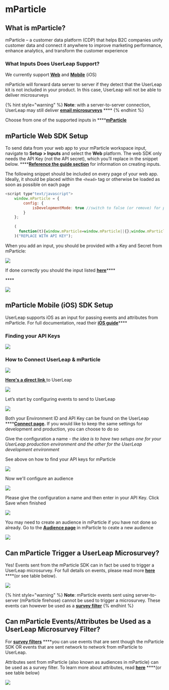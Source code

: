# mParticle

## **What is mParticle?**

mParticle – a customer data platform \(CDP\) that helps B2C companies unify customer data and connect it anywhere to improve marketing performance, enhance analytics, and transform the customer experience

### **What Inputs Does UserLeap Support?**

We currently support [**Web**](https://docs.mparticle.com/developers/sdk/web/getting-started/) and [**Mobile**](https://docs.mparticle.com/developers/sdk/ios/getting-started/) \(iOS\)

mParticle will forward data server to server if they detect that the UserLeap kit is not included in your product. In this case, UserLeap will not be able to deliver microsurveys 

{% hint style="warning" %}
**Note**: with a server-to-server connection, UserLeap may still deliver [**email microsurveys**](../product-workflows/creating-an-email-survey.md) ****
{% endhint %}

Choose from one of the supported inputs in ****[**mParticle**](https://app.mparticle.com/setup/inputs/apps)

## **mParticle Web SDK Setup**

To send data from your web app to your mParticle workspace input, navigate to **Setup &gt; Inputs** and select the **Web** platform. The web SDK only needs the API Key \(not the API secret\), which you’ll replace in the snippet below. ****[**Reference the guide section**](https://docs.mparticle.com/guides/getting-started/create-an-input) for information on creating inputs.

The following snippet should be included on every page of your web app. Ideally, it should be placed within the `<head>` tag or otherwise be loaded as soon as possible on each page

```javascript
<script type"text/javascript">
    window.mParticle = {
        config: {
            isDevelopmentMode: true //switch to false (or remove) for production
        }
    };
    
    (
      function(t){window.mParticle=window.mParticle||{};window.mParticle.EventType={Unknown:0,Navigation:1,Location:2,Search:3,Transaction:4,UserContent:5,UserPreference:6,Social:7,Other:8};window.mParticle.eCommerce={Cart:{}};window.mParticle.Identity={};window.mParticle.config=window.mParticle.config||{};window.mParticle.config.rq=[];window.mParticle.config.snippetVersion=2.2;window.mParticle.ready=function(t){window.mParticle.config.rq.push(t)};var e=["endSession","logError","logBaseEvent","logEvent","logForm","logLink","logPageView","setSessionAttribute","setAppName","setAppVersion","setOptOut","setPosition","startNewSession","startTrackingLocation","stopTrackingLocation"];var o=["setCurrencyCode","logCheckout"];var i=["identify","login","logout","modify"];e.forEach(function(t){window.mParticle[t]=n(t)});o.forEach(function(t){window.mParticle.eCommerce[t]=n(t,"eCommerce")});i.forEach(function(t){window.mParticle.Identity[t]=n(t,"Identity")});function n(e,o){return function(){if(o){e=o+"."+e}var t=Array.prototype.slice.call(arguments);t.unshift(e);window.mParticle.config.rq.push(t)}}var mp=document.createElement("script");mp.type="text/javascript";mp.async=true;mp.src=("https:"==document.location.protocol?"https://jssdkcdns":"http://jssdkcdn")+".mparticle.com/js/v2/"+t+"/mparticle.js";var c=document.getElementsByTagName("script")[0];c.parentNode.insertBefore(mp,c)}
    )("REPLACE WITH API KEY");
```

When you add an input, you should be provided with a Key and Secret from mParticle: 

![](../.gitbook/assets/image%20%2823%29.png)

If done correctly you should the input listed  [**here**](https://app.mparticle.com/connect)\*\*\*\*

\*\*\*\*

![](../.gitbook/assets/image%20%2846%29.png)

## mParticle Mobile \(iOS\) SDK Setup

UserLeap supports iOS as an input for passing events and attributes from mParticle. For full documentation, read their [**iOS guide**](https://docs.mparticle.com/developers/quickstart/senddata#ios)\*\*\*\*

### Finding your API Keys

![](https://p35.tr2.n0.cdn.getcloudapp.com/items/xQub7RJQ/121688a3-8d54-4666-9e91-d6b6e3a04a07.gif?v=e7650f72172218079bec3299e5c4b2bb)

###  <a id="create-an-input"></a>

### **How to Connect UserLeap & mParticle**

![](https://p35.tr2.n0.cdn.getcloudapp.com/items/geubgEme/0a23c6ed-a39e-4817-87ea-cd204a3c6bcd.gif?v=6f814146cae6c79f5256e10a33d22493)

[**Here's a direct link** ](https://app.mparticle.com/directory/1169)to UserLeap 

![](https://lh5.googleusercontent.com/7voJ3ShOEskRXyzcPWoNsPEzxp7_4xSD2NlAtu7LwWLVN76tc1Jit5vvJyaumhTbklQ2nFh07xweoMak4GqH4DHD8ssjDnaHkBuVo4DHbbsrvIomIHebhyU7oCXbi-Xr1D13Ydmz)

Let’s start by configuring events to send to UserLeap

![](https://lh3.googleusercontent.com/xzTpar7dQkTP1Jja2zGMlhKC3s1VKfwjRSc4aZbUvVB4xN5EZRJxDydSYv0NbVkz_XFIDSNHqDepEmT59vvy6qrk_uOYfMkKuQCxDSVJzQnis95-j2MZVUlGGddRaixFntO9lJyn)

Both your Environment ID and API Key can be found on the UserLeap ****[**Connect page**](http://app.userleap.com/connect)**.** If you would like to keep the same settings for development and production, you can choose to do so

Give the configuration a name - _the idea is to have two setups one for your UserLeap production environment and the other for the UserLeap development environment_

See above on how to find your API keys for mParticle

![](../.gitbook/assets/image%20%2845%29.png)



Now we'll configure an audience 

![](../.gitbook/assets/image%20%2818%29.png)

Please give the configuration a name and then enter in your API Key. Click Save when finished

![](https://p35.tr2.n0.cdn.getcloudapp.com/items/llu5Nl0Y/f310c812-2951-4514-81ac-432ccb5aa899.png?v=97d640eaec799d919268526340b47d65)



You may need to create an audience in mParticle if you have not done so already. Go to the [**Audience page**](https://app.mparticle.com/audiences) in mParticle to ceate a new audience

![](https://p35.tr2.n0.cdn.getcloudapp.com/items/ApuYzdXv/9f5b0b88-6736-4b20-8998-8bf66bcac52f.png?v=c61974a371ec0da0049185dc423c609f)

## Can mParticle Trigger a UserLeap Microsurvey?

Yes! Events sent from the mParticle SDK can in fact be used to trigger a UserLeap microsurvey. For full details on events, please read more [**here**](../product-definitions/events.md) ****\(or see table below\). 

![](../.gitbook/assets/image%20%2816%29.png)

{% hint style="warning" %}
**Note**: mParticle events sent using server-to-server \(mParticle firehose\) cannot be used to trigger a microsurvey. These events can however be used as a [**survey filter**](../product-definitions/interacting-with-survey-filters-and-triggers.md)
{% endhint %}

## Can mParticle Events/Attributes be Used as a UserLeap Microsurvey Filter?

For [**survey filters**](../product-definitions/interacting-with-survey-filters-and-triggers.md) ****you can use events that are sent though the mParticle SDK OR events that are sent network to network from mParticle to UserLeap. 

Attributes sent from mParticle \(also known as audiences in mParticle\) can be used as a survey filter. To learn more about attributes, read [**here**](../product-definitions/attributes.md) ****\(or see table below\)

![](../.gitbook/assets/image%20%2858%29.png)

